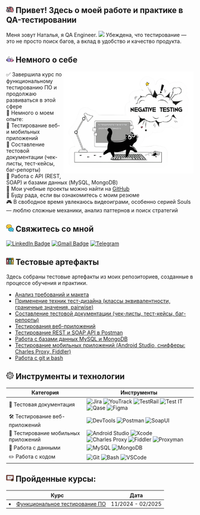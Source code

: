
<h2><img width="4%" src="https://github.com/TaranenkoNatalia/TaranenkoNatalia/blob/main/attachments/ladybug.png"> Привет! Здесь о моей работе и практике в QA-тестировании </h2>
<p>Меня зовут Наталья, я QA Engineer. <img src="https://media.giphy.com/media/WUlplcMpOCEmTGBtBW/giphy.gif" width="30">    
Убеждена, что тестирование — это не просто поиск багов, а вклад в удобство и качество продукта.</p> 

### <h2> <img width="4%" src="https://github.com/TaranenkoNatalia/TaranenkoNatalia/blob/main/attachments/coffee.png">   Немного о себе</h2>
<img align="right" src="https://github.com/TaranenkoNatalia/TaranenkoNatalia/blob/main/attachments/negative_testing.png" width="350">

✅ Завершила курс по функциональному тестированию ПО и продолжаю развиваться в этой сфере   
📌 Немного о моем опыте:   
🔹 Тестирование веб- и мобильных приложений  
🔹 Составление тестовой документации (чек-листы, тест-кейсы, баг-репорты)   
🔹 Работа с API (REST, SOAP) и базами данных (MySQL, MongoDB)  
📂 Мои учебные проекты можно найти на <a href="https://github.com/TaranenkoNatalia?tab=repositories">GitHub</a>  
📄 Буду рада, если вы ознакомитесь с моим резюме  
🎮  В свободное время увлекаюсь видеоиграми, особенно серией Souls — люблю сложные механики, анализ паттернов и поиск стратегий 

### <h2> <img width="4%" src="https://github.com/TaranenkoNatalia/TaranenkoNatalia/blob/main/attachments/chat.png">  Свяжитесь со мной</h2>
[![LinkedIn Badge](https://img.shields.io/badge/-linkedin-blue?style=flat&logo=LinkedIn&logoColor=white)](https://www.linkedin.com/in/nataliataranenko/)
[![Gmail Badge](https://img.shields.io/badge/-Gmail-red?style=flat&logo=Gmail&logoColor=white)](mailto:nataliataranenko.work@gmail.com) [![Telegram](https://img.shields.io/badge/-Telegram-blue?style=flat&logo=telegram&logoColor=white)](https://t.me/natalkoos)

### <h2> <img width="4%" src="https://github.com/TaranenkoNatalia/TaranenkoNatalia/blob/main/attachments/archives.png">   Тестовые артефакты</h2>

Здесь собраны тестовые артефакты из моих репозиториев, созданные в процессе обучения и практики.
<p> 
 <ul>
<li>  <a href="https://github.com/TaranenkoNatalia/theory">Анализ требований и макета</a>  </li>
<li>  <a href="https://github.com/TaranenkoNatalia/design">Применение техник тест-дизайна (классы эквивалентности, граничные значения, pairwise)</a>  </li>
<li>  <a href="https://github.com/TaranenkoNatalia/docs">Составление тестовой документации (чек-листы, тест-кейсы, баг-репорты)</a>  </li>
<li>  <a href="https://github.com/TaranenkoNatalia/web">Тестирования веб-приложений</a>  </li>
<li>  <a href="https://github.com/TaranenkoNatalia/api">Тестирование REST и SOAP API в Postman </a>   </li>
<li> <a href="https://github.com/TaranenkoNatalia/database">Работа с базами данных MySQL и MongoDB</a>   </li>
<li>  <a href="https://github.com/TaranenkoNatalia/mobile"> Тестирование мобильных приложений (Android Studio, снифферы: Charles Proxy, Fiddler)</a>   </li>
<li> <a href="https://github.com/TaranenkoNatalia/git_bash">Работа с git и bash</a>  </li>
</ul>
</p>

### <h2> <img width="4%" src="https://github.com/TaranenkoNatalia/TaranenkoNatalia/blob/main/attachments/cogwheel.png">   Инструменты и технологии</h2>

| Категория | Инструменты |
|-----------|------------|
| 📄 Тестовая документация | ![Jira](https://img.shields.io/badge/-Jira-0052CC?style=flat-square&logo=jira&logoColor=white) ![YouTrack](https://img.shields.io/badge/-YouTrack-CC317C?style=flat-square&logo=youtrack&logoColor=white) ![TestRail](https://img.shields.io/badge/-TestRail-00A300?style=flat-square) ![Test IT](https://img.shields.io/badge/-Test_IT-0052CC?style=flat-square&color=0052CC&logoColor=white) ![Qase](https://img.shields.io/badge/-Qase-232F3E?style=flat-square) ![Figma](https://img.shields.io/badge/-Figma-F24E1E?style=flat-square&logo=figma&logoColor=white) |
| 🛠 Тестирование веб-приложений | ![DevTools](https://img.shields.io/badge/-DevTools-4285F4?style=flat-square&logo=googlechrome&logoColor=white) ![Postman](https://img.shields.io/badge/-Postman-FF6C37?style=flat-square&logo=postman&logoColor=white) ![SoapUI](https://img.shields.io/badge/-SoapUI-6DB33F?style=flat-square) |
| 📱 Тестирование мобильных приложений | ![Android Studio](https://img.shields.io/badge/-Android_Studio-3DDC84?style=flat-square&logo=androidstudio&logoColor=white) ![Xcode](https://img.shields.io/badge/-Xcode-1575F9?style=flat-square&logo=xcode&logoColor=white) ![Charles Proxy](https://img.shields.io/badge/-Charles_Proxy-555555?style=flat-square) ![Fiddler](https://img.shields.io/badge/-Fiddler-008000?style=flat-square) ![Proxyman](https://img.shields.io/badge/-Proxyman-6E5494?style=flat-square) |
| 💾 Работа с данными | ![MySQL](https://img.shields.io/badge/-MySQL-4479A1?style=flat-square&logo=mysql&logoColor=white) ![MongoDB](https://img.shields.io/badge/-MongoDB-47A248?style=flat-square&logo=mongodb&logoColor=white) |
| ✏️ Работа с кодом | ![Git](https://img.shields.io/badge/-Git-F05032?style=flat-square&logo=git&logoColor=white) ![Bash](https://img.shields.io/badge/-Bash-4EAA25?style=flat-square&logo=gnubash&logoColor=white) ![VSCode](https://img.shields.io/badge/-VS_Code-007ACC?style=flat-square&logo=visualstudiocode&logoColor=white) |

### <h2> <img width="4%" src="https://github.com/TaranenkoNatalia/TaranenkoNatalia/blob/main/attachments/certification.png">   Пройденные курсы:</h2>

| Курс                                                            | Дата              |
| ----------------------------------------------------------------| :---------------: |
|<li>  <a href="https://rusau.net/qa-from-scratch">Функциональное тестирование ПО</li> | 11/2024 - 02/2025 |





